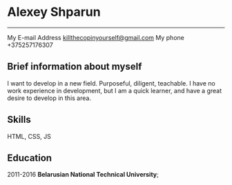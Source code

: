 Alexey Shparun
============

-------------------------------------------------------
My E-mail Address       killthecopinyourself@gmail.com
My phone                +375257176307

Brief information about myself
------------------------------
I want to develop in a new field. Purposeful, diligent, teachable. I have no work experience in development, but I am a quick learner, and have a great desire to develop in this area.

Skills
----------
HTML, CSS, JS

Education
---------
2011-2016 **Belarusian National Technical University**; 

  
